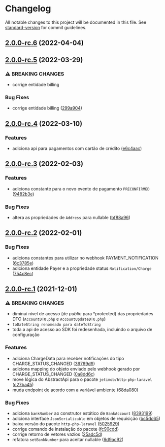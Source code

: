 # Changelog

All notable changes to this project will be documented in this file. See [standard-version](https://github.com/conventional-changelog/standard-version) for commit guidelines.

## [2.0.0-rc.6](https://github.com/jetimob/juno-sdk-php-laravel/compare/v2.0.0-rc.5...v2.0.0-rc.6) (2022-04-04)

## [2.0.0-rc.5](https://github.com/jetimob/juno-sdk-php-laravel/compare/v2.0.0-rc.4...v2.0.0-rc.5) (2022-03-29)


### ⚠ BREAKING CHANGES

* corrige entidade billing

### Bug Fixes

* corrige entidade billing ([299a904](https://github.com/jetimob/juno-sdk-php-laravel/commit/299a904fdc85e3106f55003b92e3945d2e92a138))

## [2.0.0-rc.4](https://github.com/jetimob/juno-sdk-php-laravel/compare/v2.0.0-rc.3...v2.0.0-rc.4) (2022-03-10)


### Features

* adiciona api para pagamentos com cartão de crédito ([e6c4aac](https://github.com/jetimob/juno-sdk-php-laravel/commit/e6c4aac232b350859436e04691dfb543e98dfb1e))

## [2.0.0-rc.3](https://github.com/jetimob/juno-sdk-php-laravel/compare/v2.0.0-rc.2...v2.0.0-rc.3) (2022-02-03)


### Features

* adiciona constante para o novo evento de pagamento `PRECONFIRMED` ([9482b3e](https://github.com/jetimob/juno-sdk-php-laravel/commit/9482b3eb783e34e2093442edf1361906edc795cc))


### Bug Fixes

* altera as propriedades de `Address` para nullable ([bf88a96](https://github.com/jetimob/juno-sdk-php-laravel/commit/bf88a964304ffb10f70ae7ff39a1dca97cbf9d53))

## [2.0.0-rc.2](https://github.com/jetimob/juno-sdk-php-laravel/compare/v2.0.0-rc.1...v2.0.0-rc.2) (2022-02-01)


### Bug Fixes

* adiciona constantes para utilizar no webhook PAYMENT_NOTIFICATION ([6c3785e](https://github.com/jetimob/juno-sdk-php-laravel/commit/6c3785e1f6a679fd510c47c0abc0ce07ef31e494))
* adiciona entidade Payer e a propriedade status `Notification/Charge` ([754c8ec](https://github.com/jetimob/juno-sdk-php-laravel/commit/754c8ec8c4d946c17e427377368c97f454ad39a5))

## [2.0.0-rc.1](https://github.com/jetimob/juno-sdk-php-laravel/compare/v1.1.2...v2.0.0-rc.1) (2021-12-01)


### ⚠ BREAKING CHANGES

* diminui nível de acesso (de *public* para *protected) das propriedades DTO (`AccountDTO.php` e `AccountUpdateDTO.php`)
* `toDateString renomeado para dateToString`
* toda a api de acesso ao SDK foi redesenhada, incluindo o arquivo de configuração

### Features

* adiciona ChargeData para receber notificações do tipo CHARGE_STATUS_CHANGED ([36769d9](https://github.com/jetimob/juno-sdk-php-laravel/commit/36769d913eb46eae864f86dd8dc618033f186acd))
* adiciona mapping do objeto enviado pelo webhook gerado por CHARGE_STATUS_CHANGED ([0a8dd6c](https://github.com/jetimob/juno-sdk-php-laravel/commit/0a8dd6c6301651b45d6af6c556820abd0e2a39fc))
* move lógica do AbstractApi para o pacote `jetimob/http-php-laravel` ([c27ba45](https://github.com/jetimob/juno-sdk-php-laravel/commit/c27ba456c1a1c16c6acfa2a704d7b4a82942a3cb))
* muda endpoint de acordo com a variável ambiente ([68da080](https://github.com/jetimob/juno-sdk-php-laravel/commit/68da0807f9b73c36091b226bb4796105ea8c4575))


### Bug Fixes

* adiciona `bankNumber` ao construtor estático de `BankAccount` ([8393199](https://github.com/jetimob/juno-sdk-php-laravel/commit/83931996e98faf3a1e7d9dbe51d5f48a9f1dcec1))
* adiciona interface `JsonSerializable` em objetos de requisição ([bc5dc65](https://github.com/jetimob/juno-sdk-php-laravel/commit/bc5dc6527311bbb36b3e646cd627f5d83e886421))
* baixa versão do pacote `http-php-laravel` ([5025929](https://github.com/jetimob/juno-sdk-php-laravel/commit/50259293ac3cdaebe567c28b83da3c209f6be00b))
* corrige comando de instalação do pacote ([fc90cdd](https://github.com/jetimob/juno-sdk-php-laravel/commit/fc90cddc39f1eac4eef25938126c1fd5c9ddc43a))
* corrige retorno de vetores vazios ([25adc5d](https://github.com/jetimob/juno-sdk-php-laravel/commit/25adc5d34d307d14ca03efac536aed24ddb69548))
* refatora `setBankNumber` para aceitar nullable ([6d9ac92](https://github.com/jetimob/juno-sdk-php-laravel/commit/6d9ac921cb055d435bd15cf7905c9f76850928e5))
